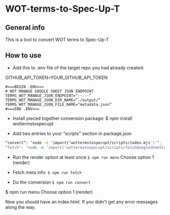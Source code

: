 # WOT-terms-to-Spec-Up-T

## General info

This is a tool to convert WOT terms to Spec-Up-T

## How to use

- Add this to .env file of the target repo you had already created:

GITHUB_API_TOKEN=YOUR_GITHUB_API_TOKEN

```
#===BEGIN .ENV===
# WOT MANAGE GOOGLE SHEET JSON ENDPOINT
TERMS_WOT_MANAGE_JSON_ENDPOINT="-----”
TERMS_WOT_MANAGE_JSON_DIR_NAME=”./output/”
TERMS_WOT_MANAGE_JSON_FILE_NAME="metadata.json”
#===END .ENV===
```

- Install pieced together conversion package:
$ npm install wottermstospecupt

- Add two entries to your “scripts” section in package.json

```bash
“convert“: ‘node -e ″import(’wottermstospecupt/scripts/index.mjs')″”,
“fetch": ‘node -e ″import(’wottermstospecupt/scripts/fetchGoogleSheetContent.mjs')″”
```

- Run the render option at least once
`$ npm run menu`
Choose option 1 (render)

- Fetch meta info:
`$ npm run fetch`

- Do the conversion
`$ npm run convert`

$ npm run menu
Choose option 1 (render)

Now you should have an index.html. If you didn't get any error messages along the way.